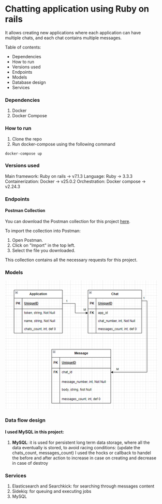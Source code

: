 # Chatting application using Ruby on rails

It allows creating new applications where each application can have multiple chats, and each chat contains multiple messages. 

Table of contents:
* Dependencies
* How to run 
* Versions used
* Endpoints
* Models
* Database design 
* Services

### Dependencies
1. Docker
2. Docker Compose

### How to run
1. Clone the repo
2. Run docker-compose using the following command
```
docker-compose up
```

### Versions used
Main framework: Ruby on rails -> v7.1.3
Language: Ruby -> 3.3.3
Containerization: Docker -> v25.0.2
Orchestration: Docker compose -> v2.24.3


### Endpoints

#### Postman Collection

You can download the Postman collection for this project [here](https://github.com/OmarMohamedAwad/chatting_api/blob/main/Isntabug-Chatting.postman_collection.json).

To import the collection into Postman:
1. Open Postman.
2. Click on "Import" in the top left.
3. Select the file you downloaded.

This collection contains all the necessary requests for this project.

### Models
![image](https://github.com/OmarMohamedAwad/chatting_api/blob/main/DataBase_Design.png)

### Data flow design
#### I used MySQL in this project: 

1. <b>MySQL</b>: it is used for persistent long term data storage, where all the data eventually is stored, 
to avoid racing conditions: (update the chats_count, messages_count) I used the hocks or callback to handel the before and after action to increase in case on creating and decrease in case of destroy 


### Services

1. Elasticsearch and Searchkick: for searching through messages content
2. Sidekiq: for queuing and executing jobs
3. MySQL
